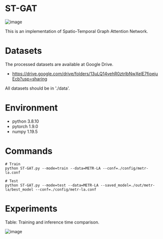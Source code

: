 # ST-GAT


![image](https://user-images.githubusercontent.com/92875660/138129249-05ff06a2-a949-4957-a45a-2a1dfed952ae.png)

This is an implementation of Spatio-Temporal Graph Attention Network.


# Datasets
The processed datasets are available at Google Drive.
* https://drive.google.com/drive/folders/13uLQ14vehR0ztrlbNwXelE7fioejuEcb?usp=sharing

All datasets should be in './data'.


# Environment
* python 3.8.10
* pytorch 1.9.0
* numpy 1.19.5


# Commands

    # Train
    python ST-GAT.py --mode=train --data=METR-LA --conf=./config/metr-la.conf
  
    # Test
    python ST-GAT.py --mode=test --data=METR-LA --saved_model=./out/metr-la/best_model --conf=./config/metr-la.conf


# Experiments

Table: Training and inference time comparison.

![image](https://user-images.githubusercontent.com/92875660/171132693-74119049-db87-4508-a2c2-7a1dde13d846.png)
